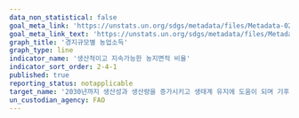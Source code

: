 ```yaml
---
data_non_statistical: false
goal_meta_link: 'https://unstats.un.org/sdgs/metadata/files/Metadata-02-04-01.pdf'
goal_meta_link_text: 'https://unstats.un.org/sdgs/metadata/files/Metadata-02-04-01.pdf'
graph_title: '경지규모별 농업소득'
graph_type: line
indicator_name: '생산적이고 지속가능한 농지면적 비율'
indicator_sort_order: 2-4-1
published: true
reporting_status: notapplicable
target_name: '2030년까지 생산성과 생산량을 증가시키고 생태계 유지에 도움이 되며 기후변화, 기상 이변, 가문, 홍수 및 기타 자연재해에 대한 적응력을 강화하고 토지와 토양의 질을 점진적으로 향상 시킬 수 있는 지속가능한 식량생산체계를 보장하며, 회복력 있는 농업 관행을 이행'
un_custodian_agency: FAO
---
```

